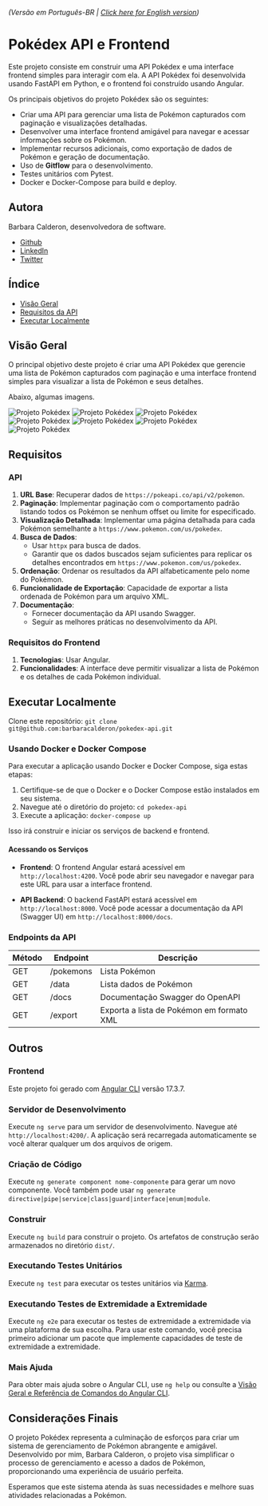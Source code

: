 _(Versão em Português-BR | [Click here for English version](https://github.com/barbaracalderon/pokedex-api/blob/main/README.md))_

# Pokédex API e Frontend

Este projeto consiste em construir uma API Pokédex e uma interface frontend simples para interagir com ela. A API Pokédex foi desenvolvida usando FastAPI em Python, e o frontend foi construído usando Angular.

Os principais objetivos do projeto Pokédex são os seguintes:
- Criar uma API para gerenciar uma lista de Pokémon capturados com paginação e visualizações detalhadas.
- Desenvolver uma interface frontend amigável para navegar e acessar informações sobre os Pokémon.
- Implementar recursos adicionais, como exportação de dados de Pokémon e geração de documentação.
- Uso de **Gitflow** para o desenvolvimento.
- Testes unitários com Pytest.
- Docker e Docker-Compose para build e deploy.


## Autora
Barbara Calderon, desenvolvedora de software.

- [Github](https://www.github.com/barbaracalderon)
- [LinkedIn](https://www.linkedin.com/in/barbaracalderondev)
- [Twitter](https://www.x.com/bederoni)

## Índice
- [Visão Geral](#visão-geral)
- [Requisitos da API](#requisitos-da-api)
- [Executar Localmente](#executar-localmente)

## Visão Geral
O principal objetivo deste projeto é criar uma API Pokédex que gerencie uma lista de Pokémon capturados com paginação e uma interface frontend simples para visualizar a lista de Pokémon e seus detalhes.

Abaixo, algumas imagens.

![Projeto Pokédex](frontend/images/home.png)
![Projeto Pokédex](frontend/images/pokemon.png)
![Projeto Pokédex](frontend/images/data.png)
![Projeto Pokédex](frontend/images/data2.png)
![Projeto Pokédex](frontend/images/export.png)
![Projeto Pokédex](frontend/images/export2.png)
![Projeto Pokédex](frontend/images/swagger.png)

## Requisitos

### API
1. **URL Base**: Recuperar dados de `https://pokeapi.co/api/v2/pokemon`.
2. **Paginação**: Implementar paginação com o comportamento padrão listando todos os Pokémon se nenhum offset ou limite for especificado.
3. **Visualização Detalhada**: Implementar uma página detalhada para cada Pokémon semelhante a `https://www.pokemon.com/us/pokedex`.
4. **Busca de Dados**:
   - Usar `httpx` para busca de dados.
   - Garantir que os dados buscados sejam suficientes para replicar os detalhes encontrados em `https://www.pokemon.com/us/pokedex`.
5. **Ordenação**: Ordenar os resultados da API alfabeticamente pelo nome do Pokémon.
6. **Funcionalidade de Exportação**: Capacidade de exportar a lista ordenada de Pokémon para um arquivo XML.
7. **Documentação**:
   - Fornecer documentação da API usando Swagger.
   - Seguir as melhores práticas no desenvolvimento da API.

### Requisitos do Frontend
1. **Tecnologias**: Usar Angular.
2. **Funcionalidades**: A interface deve permitir visualizar a lista de Pokémon e os detalhes de cada Pokémon individual.

## Executar Localmente

Clone este repositório: `git clone git@github.com:barbaracalderon/pokedex-api.git`

### Usando Docker e Docker Compose

Para executar a aplicação usando Docker e Docker Compose, siga estas etapas:

1. Certifique-se de que o Docker e o Docker Compose estão instalados em seu sistema.
2. Navegue até o diretório do projeto: `cd pokedex-api`
3. Execute a aplicação: `docker-compose up`

Isso irá construir e iniciar os serviços de backend e frontend.

#### Acessando os Serviços

- **Frontend**: O frontend Angular estará acessível em `http://localhost:4200`. Você pode abrir seu navegador e navegar para este URL para usar a interface frontend.

- **API Backend**: O backend FastAPI estará acessível em `http://localhost:8000`. Você pode acessar a documentação da API (Swagger UI) em `http://localhost:8000/docs`.

### Endpoints da API
| Método | Endpoint          | Descrição                                    |
|--------|-------------------|----------------------------------------------|
| GET    | /pokemons         | Lista Pokémon                                |
| GET    | /data             | Lista dados de Pokémon                       |
| GET    | /docs             | Documentação Swagger do OpenAPI              |
| GET    | /export           | Exporta a lista de Pokémon em formato XML    |

## Outros

### Frontend

Este projeto foi gerado com [Angular CLI](https://github.com/angular/angular-cli) versão 17.3.7.

### Servidor de Desenvolvimento

Execute `ng serve` para um servidor de desenvolvimento. Navegue até `http://localhost:4200/`. A aplicação será recarregada automaticamente se você alterar qualquer um dos arquivos de origem.

### Criação de Código

Execute `ng generate component nome-componente` para gerar um novo componente. Você também pode usar `ng generate directive|pipe|service|class|guard|interface|enum|module`.

### Construir

Execute `ng build` para construir o projeto. Os artefatos de construção serão armazenados no diretório `dist/`.

### Executando Testes Unitários

Execute `ng test` para executar os testes unitários via [Karma](https://karma-runner.github.io).

### Executando Testes de Extremidade a Extremidade

Execute `ng e2e` para executar os testes de extremidade a extremidade via uma plataforma de sua escolha. Para usar este comando, você precisa primeiro adicionar um pacote que implemente capacidades de teste de extremidade a extremidade.

### Mais Ajuda

Para obter mais ajuda sobre o Angular CLI, use `ng help` ou consulte a [Visão Geral e Referência de Comandos do Angular CLI](https://angular.io/cli).

## Considerações Finais
O projeto Pokédex representa a culminação de esforços para criar um sistema de gerenciamento de Pokémon abrangente e amigável. Desenvolvido por mim, Barbara Calderon, o projeto visa simplificar o processo de gerenciamento e acesso a dados de Pokémon, proporcionando uma experiência de usuário perfeita.

Esperamos que este sistema atenda às suas necessidades e melhore suas atividades relacionadas a Pokémon.
